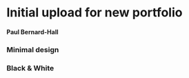 # Initial upload for new portfolio
#### Paul Bernard-Hall

### Minimal design 

### Black & White 


